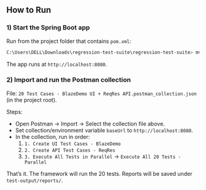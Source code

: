 ## How to Run

### 1) Start the Spring Boot app
Run from the project folder that contains `pom.xml`:

```bash
C:\Users\DELL\Downloads\regression-test-suite\regression-test-suite> mvn spring-boot:run
```

The app runs at `http://localhost:8080`.

### 2) Import and run the Postman collection
File: `20 Test Cases - BlazeDemo UI + ReqRes API.postman_collection.json` (in the project root).

Steps:
- Open Postman → Import → Select the collection file above.
- Set collection/environment variable `baseUrl` to `http://localhost:8080`.
- In the collection, run in order:
  1. `1. Create UI Test Cases - BlazeDemo`
  2. `2. Create API Test Cases - ReqRes`
  3. `3. Execute All Tests in Parallel` → `Execute All 20 Tests - Parallel`

That’s it. The framework will run the 20 tests. Reports will be saved under `test-output/reports/`.


